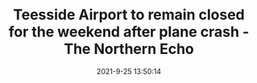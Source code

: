 ---
"title": "Teesside Airport to remain closed for the weekend after plane crash - The Northern Echo"
"date": "2021-9-25 13:50:14"
"feed_name": "GOOGLENEWSPLANE"
"feed_website": "https://news.google.com/search?q=plane%20%2B%20accident&hl=en-US&gl=US&ceid=US%3Aen"
"feed_rss": "https://news.google.com/rss/search?q=plane%20%2B%20accident&hl=en-US&gl=US&ceid=US%3Aen"
"link": "https://www.thenorthernecho.co.uk/news/19605340.teesside-airport-remain-closed-weekend-plane-crash/"
"source": "{'href': 'https://www.thenorthernecho.co.uk', 'title': 'The Northern Echo'}"
"file": "_posts/2021-1-1-680b607e14a12c3eab554cc0d7c02c84047c28ce.md"
"accident": "0"
"drilling": "0"
"dead": "0"
"injured": "0"
"arrested": "0"
"where": "unknown site"
"causes": "unknown"
"place": "unknown place"
---